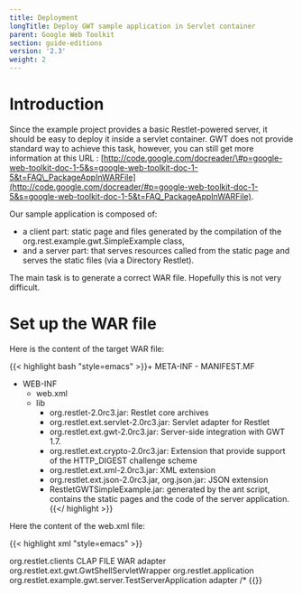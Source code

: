 ```yaml
---
title: Deployment
longTitle: Deploy GWT sample application in Servlet container
parent: Google Web Toolkit
section: guide-editions
version: '2.3'
weight: 2
---
```

# Introduction

Since the example project provides a basic Restlet-powered server, it
should be easy to deploy it inside a servlet container. GWT does not
provide standard way to achieve this task, however, you can still get
more information at this URL :
[http://code.google.com/docreader/\#p=google-web-toolkit-doc-1-5&s=google-web-toolkit-doc-1-5&t=FAQ\_PackageAppInWARFile](http://code.google.com/docreader/#p=google-web-toolkit-doc-1-5&s=google-web-toolkit-doc-1-5&t=FAQ_PackageAppInWARFile).

Our sample application is composed of:

-   a client part: static page and files generated by the compilation of
    the org.rest.example.gwt.SimpleExample class,
-   and a server part: that serves resources called from the static page
    and serves the static files (via a Directory Restlet).

The main task is to generate a correct WAR file. Hopefully this is not
very difficult.

# Set up the WAR file

Here is the content of the target WAR file:

{{< highlight bash "style=emacs" >}}+ META-INF
    - MANIFEST.MF
+ WEB-INF
    - web.xml
    + lib
        - org.restlet-2.0rc3.jar: Restlet core archives
        - org.restlet.ext.servlet-2.0rc3.jar: Servlet adapter for Restlet
        - org.restlet.ext.gwt-2.0rc3.jar: Server-side integration with GWT 1.7.
        - org.restlet.ext.crypto-2.0rc3.jar: Extension that provide support of the HTTP_DIGEST challenge scheme
        - org.restlet.ext.xml-2.0rc3.jar: XML extension
        - org.restlet.ext.json-2.0rc3.jar, org.json.jar: JSON extension
        - RestletGWTSimpleExample.jar: generated by the ant script, contains the static pages and the code of the server application.
{{</ highlight >}}

Here the content of the web.xml file:

{{< highlight xml "style=emacs" >}}<?xml version="1.0" encoding="UTF-8"?>
<!DOCTYPE web-app
    PUBLIC "-//Sun Microsystems, Inc.//DTD Web Application 2.3//EN"
        "http://java.sun.com/dtd/web-app_2_3.dtd">
<web-app>
    <context-param>
        <param-name>org.restlet.clients</param-name>
        <param-value>CLAP FILE WAR</param-value>
        </context-param>
    <servlet>
        <servlet-name>adapter</servlet-name>
        <servlet-class>org.restlet.ext.gwt.GwtShellServletWrapper</servlet-class>
        <init-param>
            <param-name>org.restlet.application</param-name>
            <param-value>org.restlet.example.gwt.server.TestServerApplication</param-value>
        </init-param>
        </servlet>
    <servlet-mapping>
        <servlet-name>adapter</servlet-name>
        <url-pattern>/*</url-pattern>
    </servlet-mapping>
</web-app>
{{</ highlight >}}
